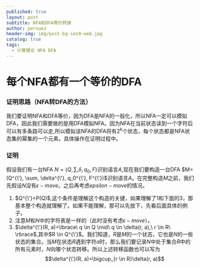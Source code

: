 ```yaml
---
published: true
layout: post
subtitle: NFA和DFA等价转换
author: persuez
header-img: img/post-bg-ios9-web.jpg
catalog: true
tags:
  - 计算理论 NFA DFA
---
```

# 每个NFA都有一个等价的DFA

### 证明思路（NFA转DFA的方法）
我们要证明NFA和DFA等价，因为DFA是NFA的一般化，所以NFA一定可以模拟DFA，因此我们需要做的是用DFA模拟NFA。因为NFA在当前状态读到一个字符后可以有多条路可以走,所以模拟该NFA的DFA将有$2^k$个状态，每个状态都是NFA状态集的幂集的一个元素。具体操作在证明过程中。

### 证明
假设我们有一台NFA $N=(Q, \sum, \delta, q_0, F)$识别语言$A$,现在我们要构造一台DFA $M=(Q^{\'}, \sum, \delta^{\'}, q_0^{\'}, F^{\'})$识别语言$A$。在完整构造$M$之前，我们先假设$N$没有$\epsilon-move$。之后再考虑$epsilon-move$的情况。

1. $Q^{\'}=P(Q)$,这个条件是理解这个构造的关键，如果理解了1和下面的3，那基本整个构造就理解了。如果不能理解，那可以先放下，先看后面具体的例子。
2. 注意$M$和$N$中的字符表是一样的（此时没有考虑$\epsilon-move$）。
3. $\delta^{\'}(R, a)=\lbrace\ q \in Q \mid\ q \in \delta(r, a),\ r \in R\ \rbrace$,其中$R \in Q^{\'}$。我们知道，$R$是$M$的一个状态，它也是$N$的一些状态的集合。当$M$在状态$R$遇到字符$a$时，那么我们要记录$N$中处于集合$R$中的所有元素时，$N$向哪个状态转移。所以上述转移函数也可以写为$$\delta^{\'}(R, a)=\bigcup_{r \in R}\delta(r, a)$$
